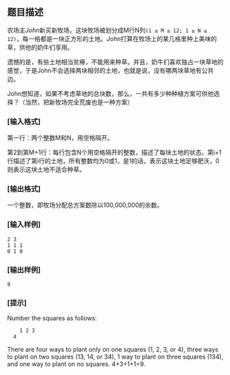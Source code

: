 
## 题目描述

农场主$John$新买新牧场，这块牧场被划分成M行N列`(1 ≤ M ≤ 12; 1 ≤ N ≤ 12)`，每一格都是一块正方形的土地。$John$打算在牧场上的某几格里种上美味的草，供他的奶牛们享用。

遗憾的是，有些土地相当贫瘠，不能用来种草。并且，奶牛们喜欢独占一块草地的感觉，于是John不会选择两块相邻的土地，也就是说，没有哪两块草地有公共边。

John想知道，如果不考虑草地的总块数，那么，一共有多少种种植方案可供他选择？（当然，把新牧场完全荒废也是一种方案）


### [输入格式]

第一行：两个整数M和N，用空格隔开。

第2到第M+1行：每行包含N个用空格隔开的整数，描述了每块土地的状态。第i+1行描述了第i行的土地，所有整数均为0或1，是1的话，表示这块土地足够肥沃，0则表示这块土地不适合种草。

### [输出格式]

一个整数，即牧场分配总方案数除以100,000,000的余数。

### [输入样例]

```
2 3
1 1 1
0 1 0
```

### [输出样例]

```
9
```

### [提示]

Number the squares as follows: 

```
	1 2 3
  4  
```

There are four ways to plant only on one squares (1, 2, 3, or 4), three ways to plant on two squares (13, 14, or 34), 1 way to plant on three squares (134), and one way to plant on no squares. 4+3+1+1=9.
